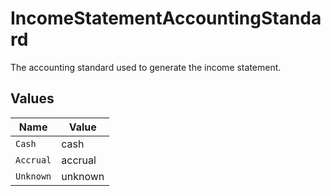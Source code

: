 # IncomeStatementAccountingStandard

The accounting standard used to generate the income statement.


## Values

| Name      | Value     |
| --------- | --------- |
| `Cash`    | cash      |
| `Accrual` | accrual   |
| `Unknown` | unknown   |